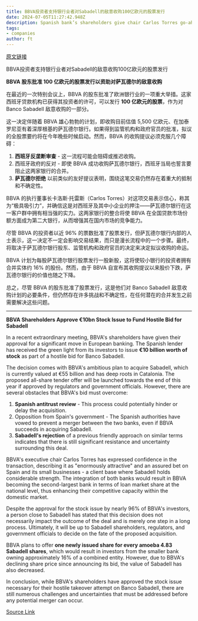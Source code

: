 ```yaml
---
title: BBVA投资者支持银行业者对Sabadell的敌意收购100亿欧元的股票发行
date: 2024-07-05T11:27:42.948Z
description: Spanish bank’s shareholders give chair Carlos Torres go-ahead to issue stock for offer
tags: 
- companies
author: ft
---
```


[原文链接](https://ft.com/content/3cc62465-8122-49fb-af7f-bf9972bfcd7a)

BBVA投资者支持银行业者对Sabadell的敌意收购100亿欧元的股票发行

**BBVA 股东批准 100 亿欧元的股票发行以资助对萨瓦德尔的敌意收购**

在最近的一次特别会议上，BBVA 的股东批准了欧洲银行业的一项重大举措。这家西班牙贷款机构已获得其投资者的许可，可以发行 **100 亿欧元的股票**，作为对 Banco Sabadell 敌意收购的一部分。

这一决定伴随着 BBVA 雄心勃勃的计划，即收购目前估值 5,500 亿欧元、在加泰罗尼亚有着深厚根基的萨瓦德尔银行。如果得到监管机构和政府官员的批准，拟议的全股票要约将在今年晚些时候启动。然而，BBVA 的收购提议必须克服几个障碍：

1. **西班牙反垄断审查** - 这一流程可能会阻碍或推迟收购。
2. 西班牙政府的反对 - 即使 BBVA 成功收购萨瓦德尔银行，西班牙当局也誓言要阻止这两家银行的合并。
3. **萨瓦德尔拒绝** 以前类似的友好提议表明，围绕这笔交易仍然存在着重大的抵制和不确定性。

BBVA 的执行董事长卡洛斯·托雷斯（Carlos Torres）对这项交易表示信心，称其为“极具吸引力”，并确信这是对西班牙及其中小企业的押注——萨瓦德尔银行在这一客户群中拥有相当强的实力。这两家银行的整合将使 BBVA 在全国贷款市场份额方面成为第二大银行，从而增强其在国内市场的竞争能力。

尽管 BBVA 的投资者以近 96% 的票数批准了股票发行，但萨瓦德尔银行内部的人士表示，这一决定不一定会影响交易结果，而只是漫长流程中的一个步骤。最终，将取决于萨瓦德尔银行股东、监管机构和政府官员的决定来决定拟议收购的命运。

BBVA 计划为每股萨瓦德尔银行股票发行一股新股，这将使较小银行的投资者拥有合并实体约 16% 的股份。然而，由于 BBVA 自宣布其收购提议以来股价下跌，萨瓦德尔银行的价值也随之下降。

总之，尽管 BBVA 的股东批准了股票发行，这是他们对 Banco Sabadell 敌意收购计划的必要条件，但仍然存在许多挑战和不确定性，在任何潜在的合并发生之前需要解决这些问题。

---

 **BBVA Shareholders Approve €10bn Stock Issue to Fund Hostile Bid for Sabadell**

In a recent extraordinary meeting, BBVA's shareholders have given their approval for a significant move in European banking. The Spanish lender has received the green light from its investors to issue **€10 billion worth of stock** as part of a hostile bid for Banco Sabadell.

The decision comes with BBVA's ambitious plan to acquire Sabadell, which is currently valued at €55 billion and has deep roots in Catalonia. The proposed all-share tender offer will be launched towards the end of this year if approved by regulators and government officials. However, there are several obstacles that BBVA's bid must overcome:

1. **Spanish antitrust review** - This process could potentially hinder or delay the acquisition.
2. Opposition from Spain's government - The Spanish authorities have vowed to prevent a merger between the two banks, even if BBVA succeeds in acquiring Sabadell.
3. **Sabadell's rejection** of a previous friendly approach on similar terms indicates that there is still significant resistance and uncertainty surrounding this deal.

BBVA's executive chair Carlos Torres has expressed confidence in the transaction, describing it as "enormously attractive" and an assured bet on Spain and its small businesses - a client base where Sabadell holds considerable strength. The integration of both banks would result in BBVA becoming the second-largest bank in terms of loan market share at the national level, thus enhancing their competitive capacity within the domestic market.

Despite the approval for the stock issue by nearly 96% of BBVA's investors, a person close to Sabadell has stated that this decision does not necessarily impact the outcome of the deal and is merely one step in a long process. Ultimately, it will be up to Sabadell shareholders, regulators, and government officials to decide on the fate of the proposed acquisition.

BBVA plans to offer **one newly issued share for every amoeba 4.83 Sabadell shares**, which would result in investors from the smaller bank owning approximately 16% of a combined entity. However, due to BBVA's declining share price since announcing its bid, the value of Sabadell has also decreased.

In conclusion, while BBVA's shareholders have approved the stock issue necessary for their hostile takeover attempt on Banco Sabadell, there are still numerous challenges and uncertainties that must be addressed before any potential merger can occur.

[Source Link](https://ft.com/content/3cc62465-8122-49fb-af7f-bf9972bfcd7a)

